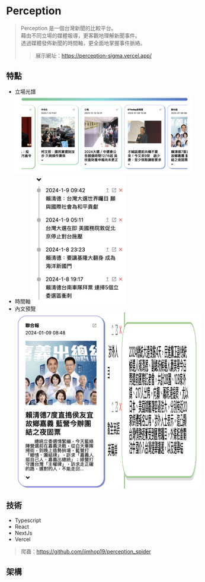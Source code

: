 # Perception
> Perception 是一個台灣新聞的比較平台。
> <br>
> 藉由不同立場的媒體報導，更客觀地理解新聞事件。
> <br>
> 透過媒體發佈新聞的時間軸，更全面地掌握事件脈絡。
> <br>
>> 展示網址：https://perception-sigma.vercel.app/

## 特點
+ 立場光譜
  ![](https://github.com/jimhop19/perception_frontend/blob/develop/public/perception%20description%20photo/spectrum.png)
+ 時間軸
  <img src="https://github.com/jimhop19/perception_frontend/blob/develop/public/perception%20description%20photo/timeline.png" width="250"/>
+ 內文預覽
   <div style="display:flex; align:top">
      <img src="https://github.com/jimhop19/perception_frontend/blob/develop/public/perception%20description%20photo/readmore.png" width="250"/>
      <img src="https://github.com/jimhop19/perception_frontend/blob/develop/public/perception%20description%20photo/readmore1.png" width="250"/>  
    <div/>  

## 技術
+ Typescript
+ React
+ NextJs
+ Vercel
> 爬蟲：https://github.com/jimhop19/perception_spider

## 架構
